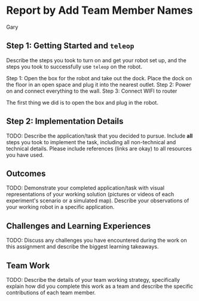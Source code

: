# Report by Add Team Member Names

Gary

## Step 1: Getting Started and `teleop`

Describe the steps you took to turn on and get your robot set up, and the steps you took to successfully use `teleop` on the robot.

Step 1: Open the box for the robot and take out the dock. Place the dock on the floor in an open space and plug it into the nearest outlet.
Step 2: Power on and connect everything to the wall.
Step 3: Connect WIFI to router

The first thing we did is to open the box and plug in the robot. 


## Step 2: Implementation Details

TODO: Describe the application/task that you decided to pursue. Include **all** steps you took to implement the task, including all non-technical and technical details. Please include references (links are okay) to all resources you have used.

## Outcomes

TODO: Demonstrate your completed application/task with visual representations of your working solution (pictures or videos of each experiment's scenario or a simulated map). Describe your observations of your working robot in a specific application.

## Challenges and Learning Experiences

TODO: Discuss any challenges you have encountered during the work on this assignment and describe the biggest learning takeaways.

## Team Work

TODO: Describe the details of your team working strategy, specifically explain how did you complete this work as a team and describe the specific contributions of each team member.
